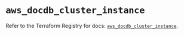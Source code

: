 # `aws_docdb_cluster_instance`

Refer to the Terraform Registry for docs: [`aws_docdb_cluster_instance`](https://registry.terraform.io/providers/hashicorp/aws/3.76.1/docs/resources/docdb_cluster_instance).
